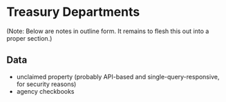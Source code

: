 # Treasury Departments

(Note: Below are notes in outline form. It remains to flesh this out into a proper section.)

## Data

* unclaimed property (probably API-based and single-query-responsive, for security reasons)
* agency checkbooks
